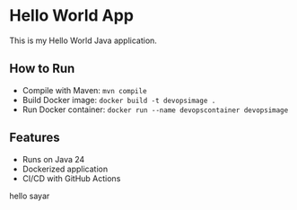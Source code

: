 # Hello World App

This is my Hello World Java application.

## How to Run
- Compile with Maven: `mvn compile`
- Build Docker image: `docker build -t devopsimage .`
- Run Docker container: `docker run --name devopscontainer devopsimage`

## Features
- Runs on Java 24
- Dockerized application
- CI/CD with GitHub Actions

hello sayar 